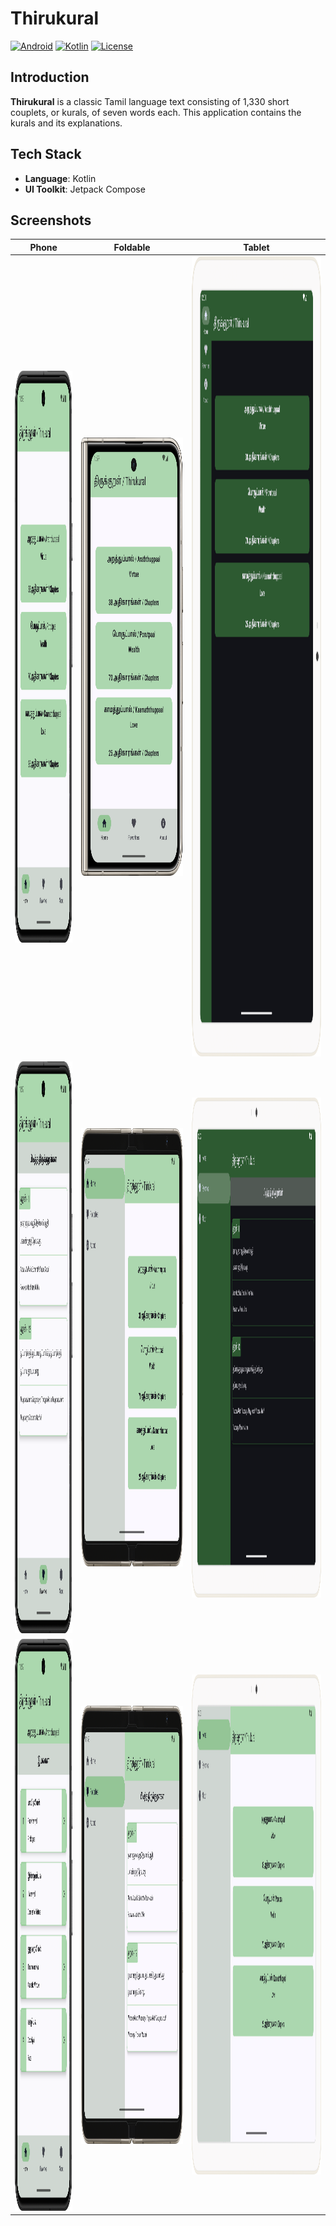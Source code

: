 # Thirukural

[![Android](https://img.shields.io/badge/platform-Android-green.svg)](https://www.android.com/)
[![Kotlin](https://img.shields.io/badge/Kotlin-1.9.0-blue.svg)](https://kotlinlang.org/)
[![License](https://img.shields.io/badge/license-MIT-blue.svg)](https://opensource.org/licenses/MIT)

## Introduction

**Thirukural** is a classic Tamil language text consisting of 1,330 short couplets, or kurals, of seven words each. This application contains the kurals and its explanations.

## Tech Stack

- **Language**: Kotlin
- **UI Toolkit**: Jetpack Compose

## Screenshots
|                        Phone                         |                       Foldable                       |                         Tablet                          |
|:----------------------------------------------------:|:----------------------------------------------------:|:-------------------------------------------------------:|
| <img src=assets/phone_1.png width=412 height=915 />  |  <img src=assets/fold_1.png width=421 height=701 />  |  <img src=assets/tablet_1.png width=800 height=1280 />  |
| <img src=assets/phone_2.png width=412 height=915 />  |  <img src=assets/fold_2.png width=842 height=701 />  |  <img src=assets/tablet_2.png width=1280 height=800 />  |
| <img src=assets/phone_3.png width=412 height=915 />  |  <img src=assets/fold_3.png width=842 height=701 />  |  <img src=assets/tablet_3.png width=1280 height=800 />  |
